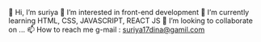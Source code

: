 👋 Hi, I’m suriya
👀 I’m interested in front-end development
🌱 I’m currently learning HTML, CSS, JAVASCRIPT, REACT JS 
💞️ I’m looking to collaborate on ...
📫 How to reach me g-mail : suriya17dina@gamil.com

<!---
suriya17code/suriya17code is a ✨ special ✨ repository because its `README.md` (this file) appears on your GitHub profile.
You can click the Preview link to take a look at your changes.
--->
